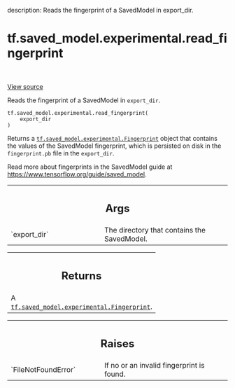 description: Reads the fingerprint of a SavedModel in export_dir.

<div itemscope itemtype="http://developers.google.com/ReferenceObject">
<meta itemprop="name" content="tf.saved_model.experimental.read_fingerprint" />
<meta itemprop="path" content="Stable" />
</div>

# tf.saved_model.experimental.read_fingerprint

<!-- Insert buttons and diff -->

<table class="tfo-notebook-buttons tfo-api nocontent" align="left">

</table>

<a target="_blank" class="external" href="/code/stable/tensorflow/python/saved_model/fingerprinting.py">View source</a>



Reads the fingerprint of a SavedModel in `export_dir`.


<pre class="devsite-click-to-copy prettyprint lang-py tfo-signature-link">
<code>tf.saved_model.experimental.read_fingerprint(
    export_dir
)
</code></pre>



<!-- Placeholder for "Used in" -->

Returns a <a href="../../../tf/saved_model/experimental/Fingerprint.md"><code>tf.saved_model.experimental.Fingerprint</code></a> object that contains
the values of the SavedModel fingerprint, which is persisted on disk in the
`fingerprint.pb` file in the `export_dir`.

Read more about fingerprints in the SavedModel guide at
https://www.tensorflow.org/guide/saved_model.

<!-- Tabular view -->
 <table class="responsive fixed orange">
<colgroup><col width="214px"><col></colgroup>
<tr><th colspan="2"><h2 class="add-link">Args</h2></th></tr>

<tr>
<td>
`export_dir`<a id="export_dir"></a>
</td>
<td>
The directory that contains the SavedModel.
</td>
</tr>
</table>



<!-- Tabular view -->
 <table class="responsive fixed orange">
<colgroup><col width="214px"><col></colgroup>
<tr><th colspan="2"><h2 class="add-link">Returns</h2></th></tr>
<tr class="alt">
<td colspan="2">
A <a href="../../../tf/saved_model/experimental/Fingerprint.md"><code>tf.saved_model.experimental.Fingerprint</code></a>.
</td>
</tr>

</table>



<!-- Tabular view -->
 <table class="responsive fixed orange">
<colgroup><col width="214px"><col></colgroup>
<tr><th colspan="2"><h2 class="add-link">Raises</h2></th></tr>

<tr>
<td>
`FileNotFoundError`<a id="FileNotFoundError"></a>
</td>
<td>
If no or an invalid fingerprint is found.
</td>
</tr>
</table>

